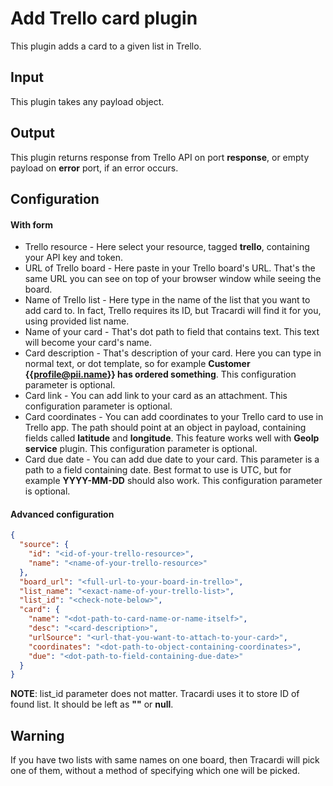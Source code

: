 # Add Trello card plugin

This plugin adds a card to a given list in Trello.

## Input
This plugin takes any payload object.

## Output
This plugin returns response from Trello API on port **response**, or empty payload
on **error** port, if an error occurs.

## Configuration

#### With form
- Trello resource - Here select your resource, tagged **trello**, containing your API key
  and token.
- URL of Trello board - Here paste in your Trello board's URL. That's the same URL you can see
  on top of your browser window while seeing the board.
- Name of Trello list - Here type in the name of the list that you want to add card to.
  In fact, Trello requires its ID, but Tracardi will find it for you, using provided list name.
- Name of your card - That's dot path to field that contains text. This text will become your
  card's name.
- Card description - That's description of your card. Here you can type in normal text, or 
  dot template, so for example **Customer {{profile@pii.name}} has ordered something**.
  This configuration parameter is optional.
- Card link - You can add link to your card as an attachment. This configuration parameter is optional.
- Card coordinates - You can add coordinates to your Trello card to use in Trello app. The path should
  point at an object in payload, containing fields called **latitude** and **longitude**. This
  feature works well with **GeoIp service** plugin. This configuration parameter is optional.
- Card due date - You can add due date to your card. This parameter is a path to a field
  containing date. Best format to use is UTC, but for example **YYYY-MM-DD** should also work.
  This configuration parameter is optional.

#### Advanced configuration
```json
{
  "source": {
    "id": "<id-of-your-trello-resource>",
    "name": "<name-of-your-trello-resource>"
  },
  "board_url": "<full-url-to-your-board-in-trello>",
  "list_name": "<exact-name-of-your-trello-list>",
  "list_id": "<check-note-below>",
  "card": {
    "name": "<dot-path-to-card-name-or-name-itself>",
    "desc": "<card-description>",
    "urlSource": "<url-that-you-want-to-attach-to-your-card>",
    "coordinates": "<dot-path-to-object-containing-coordinates>",
    "due": "<dot-path-to-field-containing-due-date>"
  }
}
```
**NOTE**: list_id parameter does not matter. Tracardi uses it to store ID of found list.
It should be left as **""** or **null**.

## Warning
If you have two lists with same names on one board, then Tracardi will pick one of them,
without a method of specifying which one will be picked.
